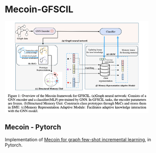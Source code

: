 # Mecoin-GFSCIL
<img src="./Mecoin.png" width="450px"></img>

## Mecoin - Pytorch
Implementation of <a href="https://openreview.net/forum?id=dqdffX3BS5&invitationId=NeurIPS.cc/2024/Conference/Submission17140/-/Camera_Ready_Revision&referrer=%5BAuthor%20Console%5D(%2Fgroup%3Fid%3DNeurIPS.cc%2F2024%2FConference%2FAuthors%23author-tasks)"> Mecoin for graph few-shot incremental learning</a>, in Pytorch.
